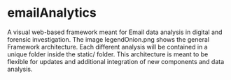# emailAnalytics

A visual web-based framework meant for Email data analysis in digital and forensic investigation.
The image legendOnion.png shows the general Framework architecture. Each different analysis will be contained in a unique folder inside the static/ folder. This architecture is meant to be flexible for updates and additional integration of new components and data analysis.
